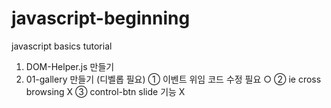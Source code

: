 # javascript-beginning
javascript basics tutorial 

1. DOM-Helper.js 만들기
2. 01-gallery 만들기 (디벨롭 필요) 
 ① 이벤트 위임 코드 수정 필요 ○ 
 ② ie cross browsing X
 ③ control-btn slide 기능 X
  
